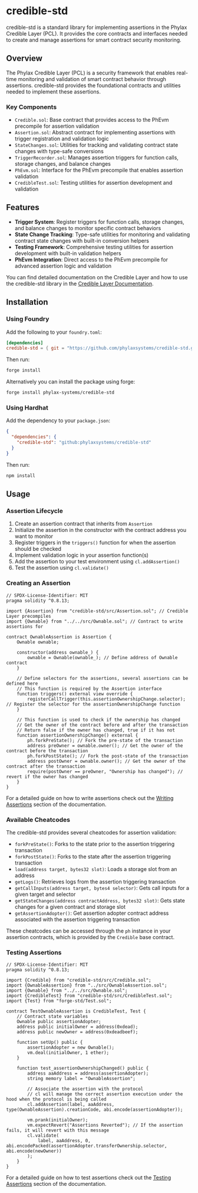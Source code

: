 # credible-std

credible-std is a standard library for implementing assertions in the Phylax Credible Layer (PCL). It provides the core contracts and interfaces needed to create and manage assertions for smart contract security monitoring.

## Overview

The Phylax Credible Layer (PCL) is a security framework that enables real-time monitoring and validation of smart contract behavior through assertions. credible-std provides the foundational contracts and utilities needed to implement these assertions.

### Key Components

- `Credible.sol`: Base contract that provides access to the PhEvm precompile for assertion validation
- `Assertion.sol`: Abstract contract for implementing assertions with trigger registration and validation logic
- `StateChanges.sol`: Utilities for tracking and validating contract state changes with type-safe conversions
- `TriggerRecorder.sol`: Manages assertion triggers for function calls, storage changes, and balance changes
- `PhEvm.sol`: Interface for the PhEvm precompile that enables assertion validation
- `CredibleTest.sol`: Testing utilities for assertion development and validation

## Features

- **Trigger System**: Register triggers for function calls, storage changes, and balance changes to monitor specific contract behaviors
- **State Change Tracking**: Type-safe utilities for monitoring and validating contract state changes with built-in conversion helpers
- **Testing Framework**: Comprehensive testing utilities for assertion development with built-in validation helpers
- **PhEvm Integration**: Direct access to the PhEvm precompile for advanced assertion logic and validation

You can find detailed documentation on the Credible Layer and how to use the credible-std library in the [Credible Layer Documentation](https://docs.phylax.systems/credible/credible-introduction).

## Installation

### Using Foundry

Add the following to your `foundry.toml`:

```toml
[dependencies]
credible-std = { git = "https://github.com/phylaxsystems/credible-std.git" }
```

Then run:

```bash
forge install
```

Alternatively you can install the package using forge:

```bash
forge install phylax-systems/credible-std
```

### Using Hardhat

Add the dependency to your `package.json`:

```json
{
  "dependencies": {
    "credible-std": "github:phylaxsystems/credible-std"
  }
}
```

Then run:

```bash
npm install
```

## Usage

### Assertion Lifecycle

1. Create an assertion contract that inherits from `Assertion`
2. Initialize the assertion in the constructor with the contract address you want to monitor
3. Register triggers in the `triggers()` function for when the assertion should be checked
4. Implement validation logic in your assertion function(s)
5. Add the assertion to your test environment using `cl.addAssertion()`
6. Test the assertion using `cl.validate()`

### Creating an Assertion

```solidity
// SPDX-License-Identifier: MIT
pragma solidity ^0.8.13;

import {Assertion} from "credible-std/src/Assertion.sol"; // Credible Layer precompiles
import {Ownable} from "../../src/Ownable.sol"; // Contract to write assertions for

contract OwnableAssertion is Assertion {
    Ownable ownable;

    constructor(address ownable_) {
        ownable = Ownable(ownable_); // Define address of Ownable contract
    }

    // Define selectors for the assertions, several assertions can be defined here
    // This function is required by the Assertion interface
    function triggers() external view override {
        registerCallTrigger(this.assertionOwnershipChange.selector); // Register the selector for the assertionOwnershipChange function
    }

    // This function is used to check if the ownership has changed
    // Get the owner of the contract before and after the transaction
    // Return false if the owner has changed, true if it has not
    function assertionOwnershipChange() external {
        ph.forkPreState(); // Fork the pre-state of the transaction
        address preOwner = ownable.owner(); // Get the owner of the contract before the transaction
        ph.forkPostState(); // Fork the post-state of the transaction
        address postOwner = ownable.owner(); // Get the owner of the contract after the transaction
        require(postOwner == preOwner, "Ownership has changed"); // revert if the owner has changed
    }
}
```

For a detailed guide on how to write assertions check out the [Writing Assertions](https://docs.phylax.systems/credible/pcl-assertion-guide) section of the documentation.

### Available Cheatcodes

The credible-std provides several cheatcodes for assertion validation:

- `forkPreState()`: Forks to the state prior to the assertion triggering transaction
- `forkPostState()`: Forks to the state after the assertion triggering transaction
- `load(address target, bytes32 slot)`: Loads a storage slot from an address
- `getLogs()`: Retrieves logs from the assertion triggering transaction
- `getCallInputs(address target, bytes4 selector)`: Gets call inputs for a given target and selector
- `getStateChanges(address contractAddress, bytes32 slot)`: Gets state changes for a given contract and storage slot
- `getAssertionAdopter()`: Get assertion adopter contract address associated with the assertion triggering transaction

These cheatcodes can be accessed through the `ph` instance in your assertion contracts, which is provided by the `Credible` base contract.

### Testing Assertions

```solidity
// SPDX-License-Identifier: MIT
pragma solidity ^0.8.13;

import {Credible} from "credible-std/src/Credible.sol";
import {OwnableAssertion} from "../src/OwnableAssertion.sol";
import {Ownable} from "../../src/Ownable.sol";
import {CredibleTest} from "credible-std/src/CredibleTest.sol";
import {Test} from "forge-std/Test.sol";

contract TestOwnableAssertion is CredibleTest, Test {
    // Contract state variables
    Ownable public assertionAdopter;
    address public initialOwner = address(0xdead);
    address public newOwner = address(0xdeadbeef);

    function setUp() public {
        assertionAdopter = new Ownable();
        vm.deal(initialOwner, 1 ether);
    }

    function test_assertionOwnershipChanged() public {
        address aaAddress = address(assertionAdopter);
        string memory label = "OwnableAssertion";

        // Associate the assertion with the protocol
        // cl will manage the correct assertion execution under the hood when the protocol is being called
        cl.addAssertion(label, aaAddress, type(OwnableAssertion).creationCode, abi.encode(assertionAdopter));

        vm.prank(initialOwner);
        vm.expectRevert("Assertions Reverted"); // If the assertion fails, it will revert with this message
        cl.validate(
            label, aaAddress, 0, abi.encodePacked(assertionAdopter.transferOwnership.selector, abi.encode(newOwner))
        );
    }
}
```

For a detailed guide on how to test assertions check out the [Testing Assertions](https://docs.phylax.systems/credible/testing-assertions) section of the documentation.
